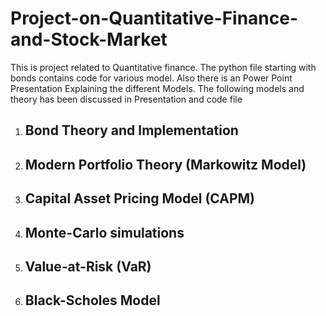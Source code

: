 # Project-on-Quantitative-Finance-and-Stock-Market
This is project related to Quantitative finance. The python file starting with bonds contains code for various model. Also there is an Power Point Presentation Explaining the different Models. The following models and theory has been discussed in Presentation and code file
1) ## Bond Theory and Implementation
2) ## Modern Portfolio Theory (Markowitz Model)
3) ## Capital Asset Pricing Model (CAPM)
4) ## Monte-Carlo simulations
5) ## Value-at-Risk (VaR)
6) ## Black-Scholes Model
